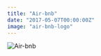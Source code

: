 ```yaml
---
title: "Air-bnb"
date: "2017-05-07T00:00:00Z"
image: "air-bnb-logo"
---
```


![Air-bnb](/air-bnb.png)
